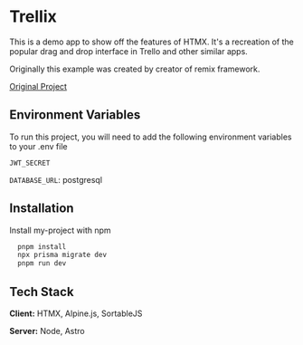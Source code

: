 # Trellix

This is a demo app to show off the features of HTMX.
It's a recreation of the popular drag and drop interface in Trello and other similar apps.

Originally this example was created by creator of remix framework.

[Original Project](https://x.com/remix_run/status/1744823043116216667?s=20)

## Environment Variables

To run this project, you will need to add the following environment variables to your .env file

`JWT_SECRET`

`DATABASE_URL`: postgresql

## Installation

Install my-project with npm

```bash
  pnpm install
  npx prisma migrate dev
  pnpm run dev
```

## Tech Stack

**Client:** HTMX, Alpine.js, SortableJS

**Server:** Node, Astro
